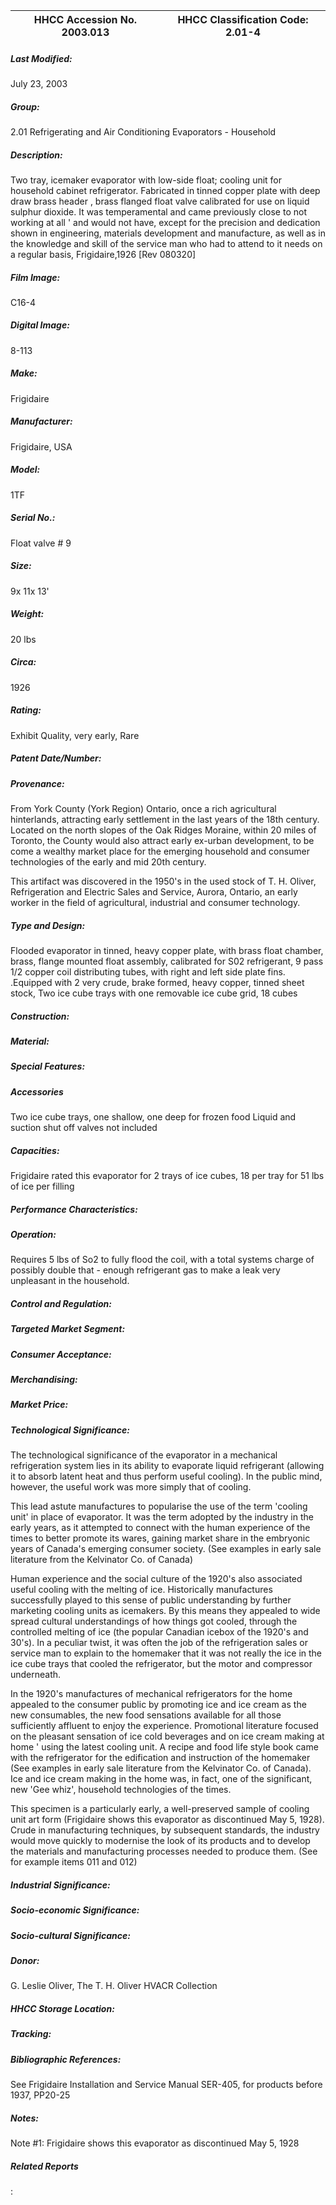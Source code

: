 | **HHCC Accession No. 2003.013** |**HHCC Classification Code:  2.01-4**|
| ----------- | ----------- |

##### Last Modified:
July 23, 2003

##### Group:
2.01 Refrigerating and Air Conditioning Evaporators - Household

##### Description:
Two tray, icemaker evaporator with low-side float; cooling unit for household cabinet refrigerator. Fabricated in tinned copper plate with deep draw brass header , brass flanged float valve calibrated for use on liquid sulphur dioxide. It was temperamental and came previously close to not working at all ' and would not have, except for the precision and dedication shown in engineering, materials development and manufacture, as well as in the knowledge and skill of the service man who had to attend to it needs on a regular basis, Frigidaire,1926 [Rev 080320]

##### Film Image:
C16-4

##### Digital Image:
8-113

##### Make:
Frigidaire

##### Manufacturer:
Frigidaire, USA

##### Model:
1TF

##### Serial No.:
Float valve # 9

##### Size:
9x 11x 13'

##### Weight:
20 lbs

##### Circa:
1926

##### Rating:
Exhibit Quality, very early, Rare

##### Patent Date/Number:


##### Provenance:
From York County (York Region) Ontario, once a rich agricultural hinterlands, attracting early settlement in the last years of the 18th century. Located on the north slopes of the Oak Ridges Moraine, within 20 miles of Toronto, the County would also attract early ex-urban development, to be come a wealthy market place for the emerging household and consumer technologies of the early and mid 20th century. 

This artifact was discovered in the 1950's in the used stock of T. H. Oliver, Refrigeration and Electric Sales and Service, Aurora, Ontario, an early worker in the field of agricultural, industrial and consumer technology.

##### Type and Design:
Flooded evaporator in tinned, heavy copper plate, with brass float chamber, brass, flange mounted float assembly, calibrated for S02 refrigerant, 9 pass 1/2  copper coil distributing tubes, with right and left side plate fins. .Equipped with 2 very  crude, brake formed, heavy copper, tinned sheet stock, Two ice cube trays with one removable ice cube grid, 18 cubes

##### Construction:


##### Material:


##### Special Features:


##### Accessories
Two ice cube trays, one shallow, one deep for frozen food Liquid and suction shut off valves not included

##### Capacities:
Frigidaire rated this evaporator for 2 trays of ice cubes, 18 per tray for 51 lbs of ice per filling

##### Performance Characteristics:


##### Operation:
Requires 5 lbs of So2 to fully flood the coil, with a total systems charge of possibly double that - enough refrigerant gas to make a leak very unpleasant in the household.

##### Control and Regulation:


##### Targeted Market Segment:


##### Consumer Acceptance:


##### Merchandising:


##### Market Price:


##### Technological Significance:
The technological significance of the evaporator in a mechanical refrigeration system lies in its ability to evaporate liquid refrigerant (allowing it to absorb latent heat and thus perform useful cooling). In the public mind, however, the useful work was more simply that of cooling. 

This lead astute manufactures to popularise the use of the term 'cooling unit' in place of evaporator. It was the term adopted by the industry in the early years, as it attempted to connect with the human experience of the times to better promote its wares, gaining market share in the embryonic years of Canada's emerging consumer society. (See examples in early sale literature from the Kelvinator Co. of Canada) 

Human experience and the social culture of the 1920's also associated useful cooling with the melting of ice. Historically manufactures successfully played to this sense of public understanding by further marketing cooling units as icemakers. By this means they appealed to wide spread cultural understandings of how things got cooled, through the controlled melting of ice (the popular Canadian icebox of the 1920's and 30's). In a peculiar twist, it was often the job of the refrigeration sales or service man to explain to the homemaker that it was not really the ice in the ice cube trays that cooled the refrigerator, but the motor and compressor underneath. 

In the 1920's manufactures of mechanical refrigerators for the home appealed to the consumer public by promoting ice and ice cream as the new consumables, the new food sensations available for all those sufficiently affluent to enjoy the experience. Promotional literature focused on the pleasant sensation of ice cold beverages and on ice cream making at home ' using the latest cooling unit. A recipe and food life style book came with the refrigerator for the edification and instruction of the homemaker (See examples in early sale literature from the Kelvinator Co. of Canada). Ice and ice cream making in the home was, in fact, one of the significant, new 'Gee whiz', household technologies of the times. 

This specimen is a particularly early, a well-preserved sample of cooling unit art form (Frigidaire shows this evaporator as discontinued May 5, 1928). Crude in manufacturing techniques, by subsequent standards, the industry would move quickly to modernise the look of its products and to develop the materials and manufacturing processes needed to produce them. (See for example items 011 and 012)

##### Industrial Significance:


##### Socio-economic Significance:


##### Socio-cultural Significance:


##### Donor:
G. Leslie Oliver, The T. H. Oliver HVACR Collection

##### HHCC Storage Location:


##### Tracking:


##### Bibliographic References:
See Frigidaire Installation and Service Manual SER-405, for products before 1937, PP20-25

##### Notes:
Note #1: Frigidaire shows this evaporator as discontinued May 5, 1928

##### Related Reports
:
